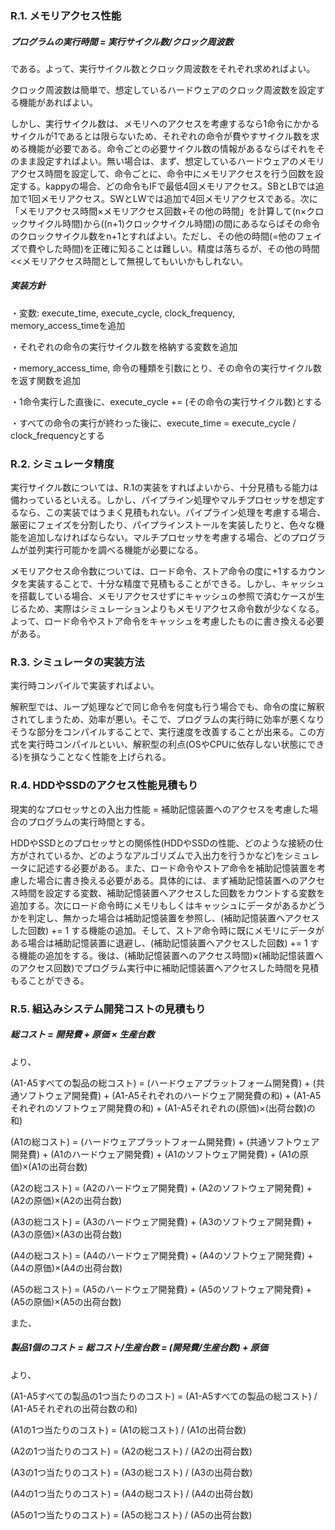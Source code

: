 ### R.1. メモリアクセス性能
##### プログラムの実行時間 = 実行サイクル数/クロック周波数
である。よって、実行サイクル数とクロック周波数をそれぞれ求めればよい。  

クロック周波数は簡単で、想定しているハードウェアのクロック周波数を設定する機能があればよい。
 
しかし、実行サイクル数は、メモリへのアクセスを考慮するなら1命令にかかるサイクルが1であるとは限らないため、それぞれの命令が費やすサイクル数を求める機能が必要である。命令ごとの必要サイクル数の情報があるならばそれをそのまま設定すればよい。無い場合は、まず、想定しているハードウェアのメモリアクセス時間を設定して、命令ごとに、命令中にメモリアクセスを行う回数を設定する。kappyの場合、どの命令もIFで最低4回メモリアクセス。SBとLBでは追加で1回メモリアクセス。SWとLWでは追加で4回メモリアクセスである。次に「メモリアクセス時間×メモリアクセス回数+その他の時間」を計算して(n×クロックサイクル時間)から((n+1)クロックサイクル時間)の間にあるならばその命令のクロックサイクル数をn+1とすればよい。ただし、その他の時間(=他のフェイズで費やした時間)を正確に知ることは難しい。精度は落ちるが、その他の時間<<メモリアクセス時間として無視してもいいかもしれない。
##### 実装方針
・変数: execute_time, execute_cycle, clock_frequency, memory_access_timeを追加

・それぞれの命令の実行サイクル数を格納する変数を追加

・memory_access_time, 命令の種類を引数にとり、その命令の実行サイクル数を返す関数を追加

・1命令実行した直後に、execute_cycle += (その命令の実行サイクル数)とする

・すべての命令の実行が終わった後に、execute_time = execute_cycle / clock_frequencyとする

### R.2. シミュレータ精度
実行サイクル数については、R.1の実装をすればよいから、十分見積もる能力は備わっているといえる。しかし、パイプライン処理やマルチプロセッサを想定するなら、この実装ではうまく見積もれない。パイプライン処理を考慮する場合、厳密にフェイズを分割したり、パイプラインストールを実装したりと、色々な機能を追加しなければならない。マルチプロセッサを考慮する場合、どのプログラムが並列実行可能かを調べる機能が必要になる。

メモリアクセス命令数については、ロード命令、ストア命令の度に+1するカウンタを実装することで、十分な精度で見積もることができる。しかし、キャッシュを搭載している場合、メモリアクセスせずにキャッシュの参照で済むケースが生じるため、実際はシミュレーションよりもメモリアクセス命令数が少なくなる。よって、ロード命令やストア命令をキャッシュを考慮したものに書き換える必要がある。

### R.3. シミュレータの実装方法
実行時コンパイルで実装すればよい。

解釈型では、ループ処理などで同じ命令を何度も行う場合でも、命令の度に解釈されてしまうため、効率が悪い。そこで、プログラムの実行時に効率が悪くなりそうな部分をコンパイルすることで、実行速度を改善することが出来る。この方式を実行時コンパイルといい、解釈型の利点(OSやCPUに依存しない状態にできる)を損なうことなく性能を上げられる。

### R.4. HDDやSSDのアクセス性能見積もり
現実的なプロセッサとの入出力性能 = 補助記憶装置へのアクセスを考慮した場合のプログラムの実行時間とする。

HDDやSSDとのプロセッサとの関係性(HDDやSSDの性能、どのような接続の仕方がされているか、どのようなアルゴリズムで入出力を行うかなど)をシミュレータに記述する必要がある。また、ロード命令やストア命令を補助記憶装置を考慮した場合に書き換える必要がある。具体的には、まず補助記憶装置へのアクセス時間を設定する変数、補助記憶装置へアクセスした回数をカウントする変数を追加する。次にロード命令時にメモリもしくはキャッシュにデータがあるかどうかを判定し、無かった場合は補助記憶装置を参照し、(補助記憶装置へアクセスした回数) += 1 する機能の追加。そして、ストア命令時に既にメモリにデータがある場合は補助記憶装置に退避し、(補助記憶装置へアクセスした回数) += 1 する機能の追加をする。後は、(補助記憶装置へのアクセス時間)×(補助記憶装置へのアクセス回数)でプログラム実行中に補助記憶装置へアクセスした時間を見積もることができる。

### R.5. 組込みシステム開発コストの見積もり
##### 総コスト = 開発費 + 原価 × 生産台数
より、

(A1-A5すべての製品の総コスト) = (ハードウェアプラットフォーム開発費) + (共通ソフトウェア開発費) + (A1-A5それぞれのハードウェア開発費の和) + (A1-A5それぞれのソフトウェア開発費の和) + (A1-A5それぞれの(原価)×(出荷台数)の和)

(A1の総コスト) = (ハードウェアプラットフォーム開発費) + (共通ソフトウェア開発費) + (A1のハードウェア開発費) + (A1のソフトウェア開発費) + (A1の原価)×(A1の出荷台数)

(A2の総コスト) = (A2のハードウェア開発費) + (A2のソフトウェア開発費) + (A2の原価)×(A2の出荷台数)

(A3の総コスト) = (A3のハードウェア開発費) + (A3のソフトウェア開発費) + (A3の原価)×(A3の出荷台数)

(A4の総コスト) = (A4のハードウェア開発費) + (A4のソフトウェア開発費) + (A4の原価)×(A4の出荷台数)

(A5の総コスト) = (A5のハードウェア開発費) + (A5のソフトウェア開発費) + (A5の原価)×(A5の出荷台数)

また、
##### 製品1個のコスト = 総コスト/生産台数 = (開発費/生産台数) + 原価
より、

(A1-A5すべての製品の1つ当たりのコスト) = (A1-A5すべての製品の総コスト) / (A1-A5それぞれの出荷台数の和)

(A1の1つ当たりのコスト) = (A1の総コスト) / (A1の出荷台数)

(A2の1つ当たりのコスト) = (A2の総コスト) / (A2の出荷台数)

(A3の1つ当たりのコスト) = (A3の総コスト) / (A3の出荷台数)

(A4の1つ当たりのコスト) = (A4の総コスト) / (A4の出荷台数)

(A5の1つ当たりのコスト) = (A5の総コスト) / (A5の出荷台数)
